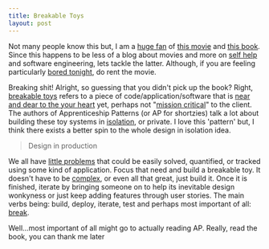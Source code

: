 ```yaml
---
title: Breakable Toys
layout: post
---
```


Not many people know this but, I am a [huge fan][1] of [this
movie][2] and [this book][3]. Since this happens to be less of a blog
about movies and more on [self help][4] and software engineering, lets
tackle the latter. Although, if you are feeling particularly
[bored tonight][4], do rent the movie.

Breaking shit! Alright, so guessing that you didn't pick up the book?
Right, [breakable toys][5] refers to a piece of code/application/software
that is [near and dear to the your heart][6] yet, perhaps not
"[mission critical][7]" to the client. The authors of Apprenticeship
Patterns (or AP for shortzies) talk a lot about building these toy
systems in [isolation][8], or private. I love this 'pattern' but, I
think there exists a better spin to the whole design in isolation idea.

> Design in production

We all have [little problems][9] that could be easily solved,
quantified, or tracked using some kind of application. Focus that need
and build a breakable toy. It doesn't have to be [complex][10], or even all
that great, just build it. Once it is finished, iterate by bringing
someone on to help its inevitable design wonkyness or just keep adding
features through user stories. The main verbs being: build, deploy,
iterate, test and perhaps most important of all: [break][11].

Well...most important of all might go to actually reading AP. Really, read
the book, you can thank me later

[1]: http://www.dvhardware.net/news/aerocool_top_gun.jpg
[2]: http://www.imdb.com/title/tt1130988/
[3]: http://www.amazon.com/Apprenticeship-Patterns-Guidance-Aspiring-Craftsman/dp/0596518382?tag=duckduckgo-d-20
[4]: http://i.imgur.com/AruKI.jpg
[5]: http://toolsandtoys.net/
[6]: https://gimmebar.com/view/50340aa129ca15433d000010/big
[7]: http://youtu.be/xP1-oquwoL8
[8]: https://gimmebar.com/view/50340ae129ca15593d000005/big
[9]: http://storieswritingadventure.files.wordpress.com/2012/04/damien_canderle_gremlins2.jpg
[10]: https://gimmebar.com/view/503258b5aac422d76f000036/big
[11]: https://gimmebar.com/view/5032f46faac422800200001a/big
